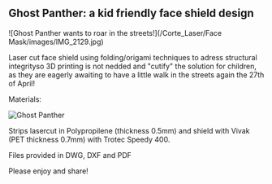 <h2>Ghost Panther: a kid friendly face shield design</h2>

![Ghost Panther wants to roar in the streets!](/Corte_Laser/Face Mask/images/IMG_2129.jpg)

Laser cut face shield using folding/origami techniques to adress structural integrityso 3D printing is not nedded and "cutify" the solution for children, as they are eagerly awaiting to have a little walk in the streets again the 27th of April!

Materials:

![Ghost Panther](/images/IMG_2127.jpg)

Strips lasercut in Polypropilene (thickness 0.5mm) and shield with Vivak (PET thickness 0.7mm)  with Trotec Speedy 400.

Files provided in DWG, DXF and PDF

Please enjoy and share!
